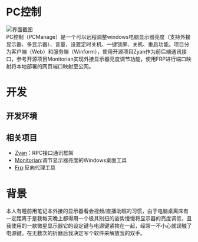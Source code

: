 # PC控制
![界面截图](https://user-images.githubusercontent.com/50823974/217014208-3ab003ac-c30d-4557-af5b-26363fb337f0.png)  
PC控制（PCManage）是一个可以远程调整windows电脑显示器亮度（支持外接显示器、多显示器）、音量，设置定时关机、一键锁屏、关机、重启功能。项目分为客户端（Web）和服务端（Winform），使用开源项目Zyan作为前后端通讯接口，参考开源项目Monitorian实现外接显示器亮度调节功能，使用FRP进行端口映射将本地部署的网页端口映射至公网。

# 开发

## 开发环境
  

## 相关项目
   - <a href="https://github.com/zyanfx/Zyan">Zyan</a>：RPC接口通讯框架  
   - <a href="https://github.com/emoacht/Monitorian">Monitorian</a>:调节显示器亮度的Windows桌面工具
   - <a href="https://github.com/fatedier/frp">Frp</a>:反向代理工具
  
# 背景
本人有睡前用笔记本外接的显示器看会视频/直播助眠的习惯，由于电脑桌离床有一定距离于是我每天晚上都得用一个极其别扭的姿势慢慢将显示器的亮度调低，且我使用的一款微星显示器它的设定键与电源键紧挨在一起，经常一不小心就误触了电源键。在无数次的折磨后我决定写个软件来解放我的双手。
